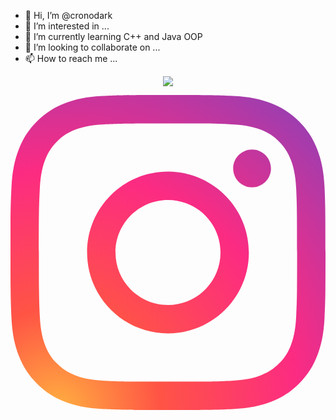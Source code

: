- 👋 Hi, I’m @cronodark
- 👀 I’m interested in ...
- 🌱 I’m currently learning C++ and Java OOP
- 💞️ I’m looking to collaborate on ...
- 📫 How to reach me ...


<html>
  <p align="center">
    <img src="https://capsule-render.vercel.app/api?text=Hey Everyone!🕹️&animation=fadeIn&type=waving&color=gradient&height=100"/>
  </p>
  <a href="https://www.instagram.com/kevinfrhnh/">
  <?xml version="1.0" ?><!DOCTYPE svg  PUBLIC '-//W3C//DTD SVG 1.1//EN'  'http://www.w3.org/Graphics/SVG/1.1/DTD/svg11.dtd'><svg enable-background="new 0 0 128 128" id="Social_Icons" version="1.1" viewBox="0 0 128 128" xml:space="preserve" xmlns="http://www.w3.org/2000/svg" xmlns:xlink="http://www.w3.org/1999/xlink"><g id="_x37__stroke"><g id="Instagram_1_"><rect clip-rule="evenodd" fill="none" fill-rule="evenodd" height="128" width="128"/><radialGradient cx="19.1111" cy="128.4444" gradientUnits="userSpaceOnUse" id="Instagram_2_" r="163.5519"><stop offset="0" style="stop-color:#FFB140"/><stop offset="0.2559" style="stop-color:#FF5445"/><stop offset="0.599" style="stop-color:#FC2B82"/><stop offset="1" style="stop-color:#8E40B7"/></radialGradient><path clip-rule="evenodd" d="M105.843,29.837    c0,4.242-3.439,7.68-7.68,7.68c-4.241,0-7.68-3.438-7.68-7.68c0-4.242,3.439-7.68,7.68-7.68    C102.405,22.157,105.843,25.595,105.843,29.837z M64,85.333c-11.782,0-21.333-9.551-21.333-21.333    c0-11.782,9.551-21.333,21.333-21.333c11.782,0,21.333,9.551,21.333,21.333C85.333,75.782,75.782,85.333,64,85.333z M64,31.135    c-18.151,0-32.865,14.714-32.865,32.865c0,18.151,14.714,32.865,32.865,32.865c18.151,0,32.865-14.714,32.865-32.865    C96.865,45.849,82.151,31.135,64,31.135z M64,11.532c17.089,0,19.113,0.065,25.861,0.373c6.24,0.285,9.629,1.327,11.884,2.204    c2.987,1.161,5.119,2.548,7.359,4.788c2.24,2.239,3.627,4.371,4.788,7.359c0.876,2.255,1.919,5.644,2.204,11.884    c0.308,6.749,0.373,8.773,0.373,25.862c0,17.089-0.065,19.113-0.373,25.861c-0.285,6.24-1.327,9.629-2.204,11.884    c-1.161,2.987-2.548,5.119-4.788,7.359c-2.239,2.24-4.371,3.627-7.359,4.788c-2.255,0.876-5.644,1.919-11.884,2.204    c-6.748,0.308-8.772,0.373-25.861,0.373c-17.09,0-19.114-0.065-25.862-0.373c-6.24-0.285-9.629-1.327-11.884-2.204    c-2.987-1.161-5.119-2.548-7.359-4.788c-2.239-2.239-3.627-4.371-4.788-7.359c-0.876-2.255-1.919-5.644-2.204-11.884    c-0.308-6.749-0.373-8.773-0.373-25.861c0-17.089,0.065-19.113,0.373-25.862c0.285-6.24,1.327-9.629,2.204-11.884    c1.161-2.987,2.548-5.119,4.788-7.359c2.239-2.24,4.371-3.627,7.359-4.788c2.255-0.876,5.644-1.919,11.884-2.204    C44.887,11.597,46.911,11.532,64,11.532z M64,0C46.619,0,44.439,0.074,37.613,0.385C30.801,0.696,26.148,1.778,22.078,3.36    c-4.209,1.635-7.778,3.824-11.336,7.382C7.184,14.3,4.995,17.869,3.36,22.078c-1.582,4.071-2.664,8.723-2.975,15.535    C0.074,44.439,0,46.619,0,64c0,17.381,0.074,19.561,0.385,26.387c0.311,6.812,1.393,11.464,2.975,15.535    c1.635,4.209,3.824,7.778,7.382,11.336c3.558,3.558,7.127,5.746,11.336,7.382c4.071,1.582,8.723,2.664,15.535,2.975    C44.439,127.926,46.619,128,64,128c17.381,0,19.561-0.074,26.387-0.385c6.812-0.311,11.464-1.393,15.535-2.975    c4.209-1.636,7.778-3.824,11.336-7.382c3.558-3.558,5.746-7.127,7.382-11.336c1.582-4.071,2.664-8.723,2.975-15.535    C127.926,83.561,128,81.381,128,64c0-17.381-0.074-19.561-0.385-26.387c-0.311-6.812-1.393-11.464-2.975-15.535    c-1.636-4.209-3.824-7.778-7.382-11.336c-3.558-3.558-7.127-5.746-11.336-7.382c-4.071-1.582-8.723-2.664-15.535-2.975    C83.561,0.074,81.381,0,64,0z" fill="url(#Instagram_2_)" fill-rule="evenodd" id="Instagram"/></g></g></svg>
</a>
</html>
<!---
cronodark/cronodark is a ✨ special ✨ repository because its `README.md` (this file) appears on your GitHub profile.
You can click the Preview link to take a look at your changes.
--->
